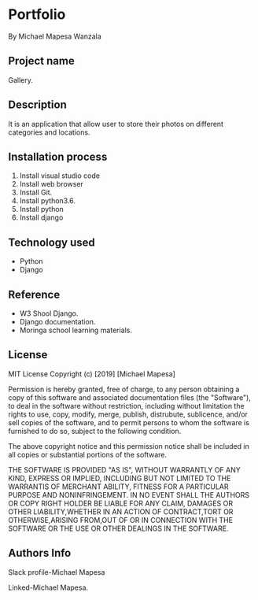 # Portfolio
By Michael Mapesa Wanzala

## Project name

Gallery.

## Description

 It is an application that allow user to store their photos on different categories and locations.

## Installation process

1. Install visual studio code
2. Install  web browser
3. Install Git.
4. Install python3.6.
5. Install python
6. Install django

## Technology used

 * Python
 * Django

## Reference

* W3 Shool Django.
* Django documentation.
* Moringa school learning materials. 

## License

MIT License
Copyright (c) [2019] [Michael Mapesa]

Permission is hereby granted, free of charge, to any person obtaining a copy of this software and associated documentation files (the "Software"), to deal in the software without restriction, including without limitation the rights to use, copy, modify, merge, publish, distrubute, sublicence, and/or sell copies of the software, and to permit persons to whom the software is furnished to do so, subject to the following condition.


The above copyright notice and this permission notice shall be included in all copies or substantial portions of the software.


THE SOFTWARE IS PROVIDED "AS IS", WITHOUT WARRANTLY OF ANY KIND, EXPRESS OR IMPLIED, INCLUDING BUT NOT LIMITED TO THE WARRANTIS OF MERCHANT ABILITY, FITNESS FOR A PARTICULAR PURPOSE AND NONINFRINGEMENT. IN NO EVENT SHALL THE AUTHORS OR COPY RIGHT HOLDER BE LIABLE FOR ANY CLAIM, DAMAGES OR OTHER LIABILITY,WHETHER IN AN ACTION OF CONTRACT,TORT OR OTHERWISE,ARISING FROM,OUT OF OR IN CONNECTION WITH THE SOFTWARE OR THE USE OR OTHER DEALINGS IN THE SOFTWARE.

## Authors Info

Slack profile-Michael Mapesa

Linked-Michael Mapesa.
